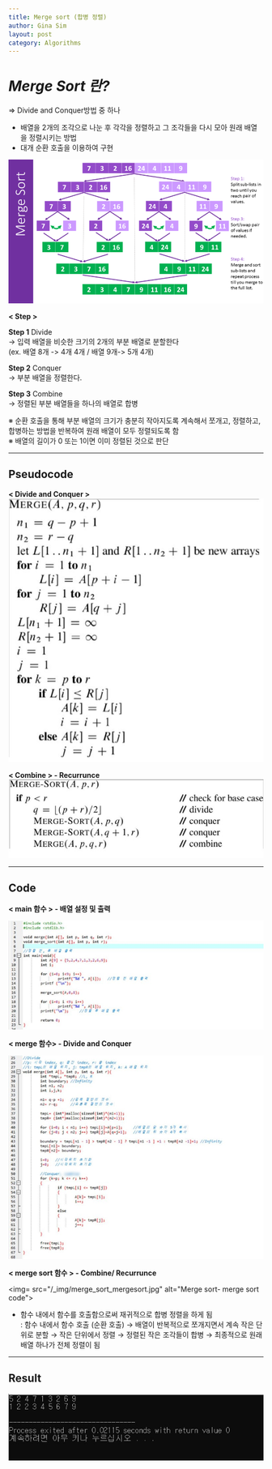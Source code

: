 ```yaml
---
title: Merge sort (합병 정렬)
author: Gina Sim
layout: post
category: Algorithms
---
```



*Merge Sort 란?*  
======  
 
=> Divide and Conquer방법 중 하나
- 배열을 2개의 조각으로 나눈 후 각각을 정렬하고 그 조각들을 다시 모아 원래 배열을 정렬시키는 방법
- 대개 순환 호출을 이용하여 구현  

<img src="/_img/merge_sort.png" alt="Merge sort principle">  


**< Step >**  

**Step 1** Divide  
  → 입력 배열을 비슷한 크기의 2개의 부분 배열로 분할한다  
  (ex. 배열 8개 -> 4개 4개 / 배열 9개-> 5개 4개)  

**Step 2** Conquer  
  → 부분 배열을 정렬한다.   

**Step 3** Combine  
  → 정렬된 부분 배열들을 하나의 배열로 합병  

※ 순환 호출을 통해 부분 배열의 크기가 충분히 작아지도록 계속해서 쪼개고, 정렬하고, 합병하는 방법을 반복하여 원래 배열이 모두 정렬되도록 함  
※ 배열의 길이가 0 또는 1이면 이미 정렬된 것으로 판단  

--------------------

Pseudocode  
------  

**< Divide and Conquer >**  
<img src="/_img/merge_sort_pseudocode1.jpg" alt="Merge sort pseudocode- merge">  

**< Combine > - Recurrunce**  
<img src="/_img/merge_sort_pseudocode2.jpg" alt="Merge sort pseudocode- merge sort">  


-------------------

Code  
------

**< main 함수 > - 배열 설정 및 출력**  

<img src="/_img/merge_sort_main.jpg" alt="Merge sort- main code">  


**< merge 함수> - Divide and Conquer**  

<img src="/_img/merge_sort_merge.jpg" alt="Merge sort- merge code">   

**< merge sort 함수 > - Combine/ Recurrunce**  

<img= src="/_img/merge_sort_mergesort.jpg" alt="Merge sort- merge sort code">  

- 함수 내에서 함수를 호출함으로써 재귀적으로 합병 정렬을 하게 됨  
  : 함수 내에서 함수 호출 (순환 호출) → 배열이 반복적으로 쪼개지면서 계속 작은 단위로 분할 → 작은 단위에서 정렬 → 정렬된 작은 조각들이 합병 → 최종적으로 원래 배열 하나가 전체 정렬이 됨


-------------------

Result
------

<img src="/_img/merge_sort_result.jpg" alt="Merge sort result">